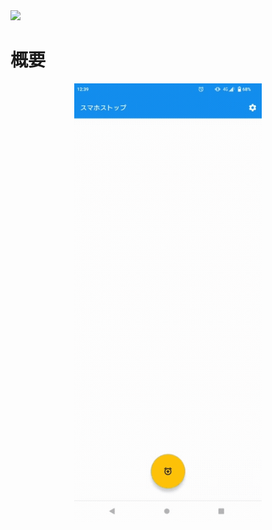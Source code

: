 <img src="https://user-images.githubusercontent.com/66397379/211480194-a7c9d2d1-5aa3-42cf-b22d-a55df5b02c24.png">

# 概要

<p align="center">
  <kbd><img src="https://github.com/s20019/ApplicationController/blob/master/smasto.gif" width="300"></kbd>
</p>
